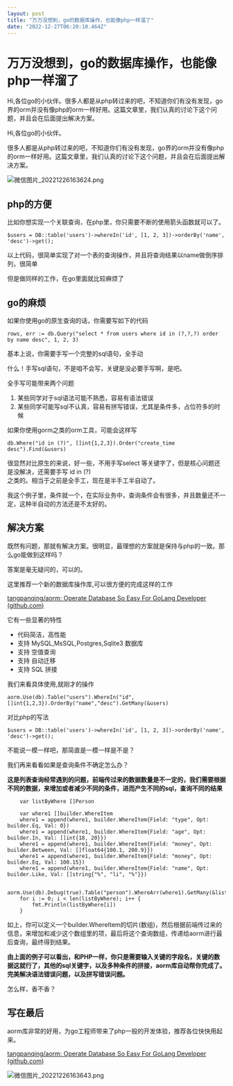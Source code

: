 ```yaml
---
layout: post
title: "万万没想到，go的数据库操作，也能像php一样溜了"
date: "2022-12-27T06:20:10.464Z"
---
```

万万没想到，go的数据库操作，也能像php一样溜了
=========================

Hi,各位go的小伙伴。很多人都是从php转过来的吧，不知道你们有没有发现，go界的orm并没有像php的orm一样好用。这篇文章里，我们认真的讨论下这个问题，并且会在后面提出解决方案。

Hi,各位go的小伙伴。

很多人都是从php转过来的吧，不知道你们有没有发现，go界的orm并没有像php的orm一样好用。这篇文章里，我们认真的讨论下这个问题，并且会在后面提出解决方案。

![微信图片_20221226163624.png](https://p6-juejin.byteimg.com/tos-cn-i-k3u1fbpfcp/2633189906904ec5be5f13cb05a5d61f~tplv-k3u1fbpfcp-watermark.image?)

php的方便
------

比如你想实现一个关联查询，在php里，你只需要不断的使用箭头函数就可以了。

    $users = DB::table('users')->whereIn('id', [1, 2, 3])->orderBy('name', 'desc')->get();
    

以上代码，很简单实现了对一个表的查询操作，并且将查询结果以name做倒序排列，很简单

但是做同样的工作，在go里面就比较麻烦了

go的麻烦
-----

如果你使用go的原生查询的话，你需要写如下的代码

    rows, err := db.Query("select * from users where id in (?,?,?) order by name desc", 1, 2, 3)
    

基本上说，你需要手写一个完整的sql语句，全手动

什么！手写sql语句，不是咱不会写，关键是没必要手写啊，是吧。

全手写可能带来两个问题

1.  某些同学对于sql语法可能不熟悉，容易有语法错误
2.  某些同学可能写sql不认真，容易有拼写错误，尤其是条件多，占位符多的时候

如果你使用gorm之类的orm工具，可能会这样写

    db.Where("id in (?)", []int{1,2,3}).Order("create_time desc").Find(&users)
    

很显然对比原生的来说，好一些，不用手写select 等关键字了，但是核心问题还是没解决，还需要手写 id in (?)  
之类的。相当于之前是全手工，现在是半手工半自动了。

我这个例子里，条件就一个，在实际业务中，查询条件会有很多，并且数量还不一定，这种半自动的方法还是不太好的。

解决方案
----

既然有问题，那就有解决方案。很明显，最理想的方案就是保持与php的一致。那么go能做到这样吗？

答案是毫无疑问的，可以的。

这里推荐一个新的数据库操作库,可以很方便的完成这样的工作

[tangpanqing/aorm: Operate Database So Easy For GoLang Developer (github.com)](https://github.com/tangpanqing/aorm)

它有一些显著的特性

*   代码简洁，高性能
*   支持 MySQL,MsSQL,Postgres,Sqlite3 数据库
*   支持 空值查询
*   支持 自动迁移
*   支持 SQL 拼接

我们来看具体使用,就刚才的操作

    aorm.Use(db).Table("users").WhereIn("id", []int{1,2,3}).OrderBy("name","desc").GetMany(&users)
    

对比php的写法

    $users = DB::table('users')->whereIn('id', [1, 2, 3])->orderBy('name', 'desc')->get();
    

不能说一模一样吧，那简直是一模一样是不是？

我们再来看看如果是查询条件不确定怎么办？

**这是列表查询经常遇到的问题，前端传过来的数据数量是不一定的，我们需要根据不同的数据，来增加或者减少不同的条件，进而产生不同的sql，查询不同的结果**

        var listByWhere []Person
        
        var where1 []builder.WhereItem
        where1 = append(where1, builder.WhereItem{Field: "type", Opt: builder.Eq, Val: 0})
        where1 = append(where1, builder.WhereItem{Field: "age", Opt: builder.In, Val: []int{18, 20}})
        where1 = append(where1, builder.WhereItem{Field: "money", Opt: builder.Between, Val: []float64{100.1, 200.9}})
        where1 = append(where1, builder.WhereItem{Field: "money", Opt: builder.Eq, Val: 100.15})
        where1 = append(where1, builder.WhereItem{Field: "name", Opt: builder.Like, Val: []string{"%", "li", "%"}})
        
        aorm.Use(db).Debug(true).Table("person").WhereArr(where1).GetMany(&listByWhere)
        for i := 0; i < len(listByWhere); i++ {
            fmt.Println(listByWhere[i])
        }
    

如上，你可以定义一个builder.WhereItem的切片(数组)，然后根据前端传过来的信息，来增加和减少这个数组里的项，最后将这个查询数组，传递给aorm进行最后查询，最终得到结果。

**由上面的例子可以看出，和PHP一样，你只是需要输入关键的字段名，关键的数据这就行了，其他的sql关键字，以及多种条件的拼接，aorm库自动帮你完成了。完美解决语法错误问题，以及拼写错误问题。**

怎么样，香不香？

写在最后
----

aorm库非常的好用，为go工程师带来了php一般的开发体验，推荐各位快快用起来。

[tangpanqing/aorm: Operate Database So Easy For GoLang Developer (github.com)](https://github.com/tangpanqing/aorm)

![微信图片_20221226163643.png](https://p9-juejin.byteimg.com/tos-cn-i-k3u1fbpfcp/d55bc4ad346446e39d9d32bdf0c4566b~tplv-k3u1fbpfcp-watermark.image?)